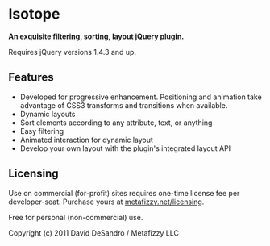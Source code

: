 Isotope
========

**An exquisite filtering, sorting, layout jQuery plugin.**

Requires jQuery versions 1.4.3 and up. 

Features
--------

+ Developed for progressive enhancement. Positioning and animation take advantage of CSS3 transforms and transitions when available.
+ Dynamic layouts
+ Sort elements according to any attribute, text, or anything
+ Easy filtering
+ Animated interaction for dynamic layout
+ Develop your own layout with the plugin's integrated layout API

Licensing
---------

Use on commercial (for-profit) sites requires one-time license fee per developer-seat. Purchase yours at [metafizzy.net/licensing](http://metafizzy.net/licensing).

Free for personal (non-commercial) use.

Copyright (c) 2011 David DeSandro / Metafizzy LLC